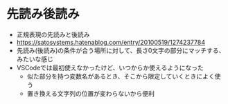 # 先読み後読み

- 正規表現の先読みと後読み
- https://satosystems.hatenablog.com/entry/20100519/1274237784
- 先読み(後読み)の条件が合う場所に対して、長さ0文字の部分にマッチする、みたいな感じ
- VSCodeでは最初使えなかったけど、いつからか使えるようになった
  - 似た部分を持つ変数名があるとき、そこから限定していくときによく使う
  - 置き換える文字列の位置が変わらないから便利
